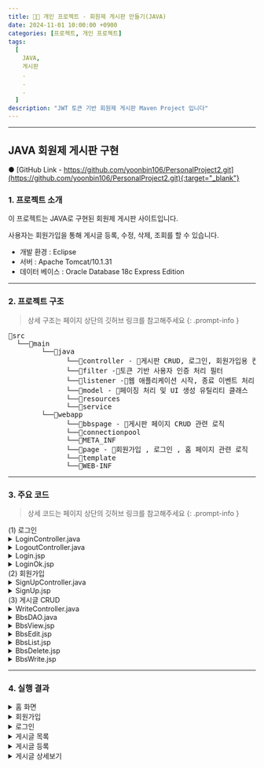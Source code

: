 ```yaml
---
title: 🧑‍💻 개인 프로젝트 - 회원제 게시판 만들기(JAVA)
date: 2024-11-01 10:00:00 +0900
categories: [프로젝트, 개인 프로젝트]
tags:
  [
    JAVA,
    게시판
    .
    .
    .
  ]
description: "JWT 토큰 기반 회원제 게시판 Maven Project 입니다"
---
```


---

## <span class="centered-title">**JAVA 회원제 게시판 구현**</span>

● [GitHub Link - https://github.com/yoonbin106/PersonalProject2.git](https://github.com/yoonbin106/PersonalProject2.git){:target="_blank"}

### <span class="larger-text">1. **프로젝트 소개**</span>

이 프로젝트는 JAVA로 구현된 회원제 게시판 사이트입니다.

사용자는 회원가입을 통해 게시글 등록, 수정, 삭제, 조회를 할 수 있습니다.

- 개발 환경 : Eclipse
- 서버 : Apache Tomcat/10.1.31
- 데이터 베이스 : Oracle Database 18c Express Edition

---

### <span class="larger-text">2. **프로젝트 구조**</span>
> 상세 구조는 페이지 상단의 깃허브 링크를 참고해주세요
{: .prompt-info }

<pre class = "structure">
📁src
&nbsp;&nbsp;└──📁main
    &nbsp;&nbsp;&nbsp;&nbsp;└──📁java
          &nbsp;&nbsp;&nbsp;&nbsp;└──📁controller - 📄게시판 CRUD, 로그인, 회원가입용 컨트롤러
          &nbsp;&nbsp;&nbsp;&nbsp;└──📁filter -📄토큰 기반 사용자 인증 처리 필터
          &nbsp;&nbsp;&nbsp;&nbsp;└──📁listener -📄웹 애플리케이션 시작, 종료 이벤트 처리 리스너
          &nbsp;&nbsp;&nbsp;&nbsp;└──📁model - 📄페이징 처리 및 UI 생성 유틸리티 클래스
          &nbsp;&nbsp;&nbsp;&nbsp;└──📁resources
          &nbsp;&nbsp;&nbsp;&nbsp;└──📁service
    &nbsp;&nbsp;&nbsp;&nbsp;└──📁webapp
          &nbsp;&nbsp;&nbsp;&nbsp;└──📁bbspage - 📄게시판 페이지 CRUD 관련 로직 
          &nbsp;&nbsp;&nbsp;&nbsp;└──📁connectionpool
          &nbsp;&nbsp;&nbsp;&nbsp;└──📁META_INF
          &nbsp;&nbsp;&nbsp;&nbsp;└──📁page - 📄회원가입 , 로그인 , 홈 페이지 관련 로직
          &nbsp;&nbsp;&nbsp;&nbsp;└──📁template 
          &nbsp;&nbsp;&nbsp;&nbsp;└──📁WEB-INF
</pre>

---

### <span class="larger-text">3. **주요 코드**</span>

> 상세 코드는 페이지 상단의 깃허브 링크를 참고해주세요
{: .prompt-info }

<div class="little-one">
<span class="little-title">(1) 로그인</span>
</div>
<details>
<summary class="custom-summary2">LoginController.java</summary>
<div class = "toggle-content">
<pre class = "code-box">
<button class="copy-button">Copy</button>
<code class = "language-java">
  package controller.login;

  import java.io.IOException;

  import jakarta.servlet.ServletException;
  import jakarta.servlet.annotation.WebServlet;
  import jakarta.servlet.http.Cookie;
  import jakarta.servlet.http.HttpServlet;
  import jakarta.servlet.http.HttpServletRequest;
  import jakarta.servlet.http.HttpServletResponse;
  import jakarta.servlet.http.HttpSession;

  import model.user.UserDAO;

  @WebServlet("/LoginController")
  public class LoginController extends HttpServlet {
      private static final long serialVersionUID = 1L;

      protected void doPost(HttpServletRequest request, HttpServletResponse response) throws ServletException, IOException {
          request.setCharacterEncoding("UTF-8");

          String username = request.getParameter("username");
          String password = request.getParameter("password");

          // 간단한 유효성 검사 (비밀번호 확인은 UserDAO에서 처리)
          if (username == null || username.trim().isEmpty() || password == null || password.isEmpty()) {
              handleError(request, response, "아이디와 비밀번호를 모두 입력하세요");
              return;
          }

          UserDAO userDAO = new UserDAO();

          // 아이디와 비밀번호 검증
          if (userDAO.validateUser(username, password)) {
              // 인증 성공 시 토큰 발급
              String token = userDAO.issueToken(username);
              Cookie tokenCookie = new Cookie("token", token);
              tokenCookie.setMaxAge(60 * 60 * 24 * 7); // 쿠키 유효기간 설정 (예: 7일)
              response.addCookie(tokenCookie);

              // HttpSession을 이용하여 username을 세션에 저장
              HttpSession session = request.getSession();
              request.getSession().setAttribute("token", token);
              session.setAttribute("token", token);
              session.setAttribute("username", username);

              // 로그인 성공 후 이동할 페이지로 리다이렉트
              response.sendRedirect(request.getContextPath() + "/page/LoginOk.jsp");
          } else {
              // 인증 실패 시 에러 메시지 출력
              handleError(request, response, "아이디 또는 비밀번호가 잘못되었습니다");
          }
      }

      private void handleError(HttpServletRequest request, HttpServletResponse response, String message) throws ServletException, IOException {
          request.setAttribute("errorMessage", message);
          request.getRequestDispatcher("/page/Login.jsp").forward(request, response);
      }
  }
</code>
</pre>
</div>
</details>
<details>
<summary class="custom-summary2">LogoutController.java</summary>
<div class = "toggle-content">
<pre class = "code-box">
<button class="copy-button">Copy</button>
<code class = "language-java">
  package controller.login;

  import java.io.IOException;

  import jakarta.servlet.ServletException;
  import jakarta.servlet.annotation.WebServlet;
  import jakarta.servlet.http.Cookie;
  import jakarta.servlet.http.HttpServlet;
  import jakarta.servlet.http.HttpServletRequest;
  import jakarta.servlet.http.HttpServletResponse;

  @WebServlet("/LogoutController")
  public class LogoutController extends HttpServlet {
      private static final long serialVersionUID = 1L;

      protected void doPost(HttpServletRequest request, HttpServletResponse response) throws ServletException, IOException {
          // 세션 및 쿠키 초기화
          request.getSession().invalidate(); // 세션 무효화
          
          // 토큰 쿠키 삭제
          Cookie[] cookies = request.getCookies();
          if (cookies != null) {
              for (Cookie cookie : cookies) {
                  if (cookie.getName().equals("token")) {
                      cookie.setMaxAge(0); // 쿠키 유효기간을 0으로 설정하여 삭제
                      response.addCookie(cookie);
                      break;
                  }
              }
          }

          // 로그아웃 후 리다이렉트
          response.sendRedirect(request.getContextPath() + "/page/Login.jsp");
      }

      protected void doGet(HttpServletRequest request, HttpServletResponse response) throws ServletException, IOException {
          doPost(request, response); // GET 요청을 POST로 전환하여 처리
      }
  }
</code>
</pre>
</div>
</details>

<details>
<summary class="custom-summary2">Login.jsp</summary>
<div class = "toggle-content">
<pre class = "code-box">
<button class="copy-button">Copy</button>
<code class = "language-javascript">
  &lt;%@ page language=&quot;java&quot; contentType=&quot;text/html; charset=UTF-8&quot; pageEncoding=&quot;UTF-8&quot; %&gt;
  &lt;%@ taglib prefix=&quot;c&quot; uri=&quot;http://java.sun.com/jsp/jstl/core&quot; %&gt;

  &lt;!DOCTYPE html&gt;
  &lt;html&gt;
  &lt;head&gt;
      &lt;jsp:include page=&quot;/template/Config.jsp&quot; /&gt;
      &lt;title&gt;Login&lt;/title&gt;
      &lt;script&gt;
          document.addEventListener(&#39;DOMContentLoaded&#39;, function() {
              var errorMsg = &#39;&lt;%= request.getAttribute(&quot;errorMsg&quot;) %&gt;&#39;;
              if (errorMsg &amp;&amp; errorMsg !== &#39;null&#39;) {
                  alert(errorMsg);
              }
          });
      &lt;/script&gt;
  &lt;/head&gt;
  &lt;body&gt;
      &lt;div class=&quot;container&quot;&gt;
          &lt;div class=&quot;container-fluid&quot;&gt;
              &lt;jsp:include page=&quot;/template/Header.jsp&quot; /&gt;
              &lt;div class=&quot;p-5 bg-success text-white&quot;&gt;
                  &lt;h1 style=&quot;font-weight: bold;&quot;&gt;로그인&lt;/h1&gt;
              &lt;/div&gt;
              &lt;fieldset class=&quot;border rounded-3 p-3 text-center mt-3 mb-3&quot;&gt;
                  &lt;legend class=&quot;float-none w-auto px-3&quot; style=&quot;font-weight: bold;&quot;&gt;로그인 정보를 입력하세요&lt;/legend&gt;
                  &lt;form class=&quot;needs-validation&quot; action=&quot;${pageContext.request.contextPath}/LoginController&quot; method=&quot;post&quot;&gt;
                      &lt;div class=&quot;row justify-content-center&quot;&gt;
                          &lt;div class=&quot;col-md-8&quot;&gt;
                              &lt;div class=&quot;row mb-3&quot;&gt;
                                  &lt;div class=&quot;col-md-4 mb-2 mt-5 d-flex align-items-center justify-content-md-end&quot;&gt;
                                      &lt;label for=&quot;username&quot; class=&quot;form-label&quot; style=&quot;font-weight: bold;&quot;&gt;아이디&lt;/label&gt;
                                  &lt;/div&gt;
                                  &lt;div class=&quot;col-md-6 mb-3 mt-5&quot;&gt;
                                      &lt;input type=&quot;text&quot; class=&quot;form-control&quot; id=&quot;username&quot; placeholder=&quot;아이디 입력&quot; name=&quot;username&quot; value=&quot;${param.username}&quot;&gt;
                                  &lt;/div&gt;
                              &lt;/div&gt;

                              &lt;div class=&quot;row mb-3&quot;&gt;
                                  &lt;div class=&quot;col-md-4 mb-2 mt-3 d-flex align-items-center justify-content-md-end&quot;&gt;
                                      &lt;label for=&quot;password&quot; class=&quot;form-label&quot; style=&quot;font-weight: bold;&quot;&gt;비밀번호&lt;/label&gt;
                                  &lt;/div&gt;
                                  &lt;div class=&quot;col-md-6 mb-3 mt-3&quot;&gt;
                                      &lt;input type=&quot;password&quot; class=&quot;form-control&quot; id=&quot;password&quot; placeholder=&quot;비밀번호 입력&quot; name=&quot;password&quot;&gt;
                                  &lt;/div&gt;
                              &lt;/div&gt;

                              &lt;div class=&quot;row mb-3&quot;&gt;
                                  &lt;div class=&quot;col-md-12&quot;&gt;
                                      &lt;button type=&quot;submit&quot; class=&quot;btn btn-dark&quot;&gt;로그인&lt;/button&gt;
                                  &lt;/div&gt;
                              &lt;/div&gt;

                              &lt;c:if test=&quot;${not empty errorMessage}&quot;&gt;
                                  &lt;div class=&quot;row mb-3&quot;&gt;
                                      &lt;div class=&quot;col-md-12 d-flex justify-content-center&quot;&gt;
                                          &lt;div class=&quot;alert alert-danger&quot; style=&quot;max-width: 50%; padding: 20px;&quot;&gt;
                                              ${errorMessage}
                                          &lt;/div&gt;
                                      &lt;/div&gt;
                                  &lt;/div&gt;
                              &lt;/c:if&gt;

                          &lt;/div&gt;
                      &lt;/div&gt;
                  &lt;/form&gt;
              &lt;/fieldset&gt;
              &lt;jsp:include page=&quot;/template/Footer.jsp&quot; /&gt;
          &lt;/div&gt;
      &lt;/div&gt;
  &lt;/body&gt;
  &lt;/html&gt;
</code>
</pre>
</div>
</details>

<details>
<summary class="custom-summary2">LoginOk.jsp</summary>
<div class = "toggle-content">
<pre class = "code-box">
<button class="copy-button">Copy</button>
<code class = "language-javascript">
  &lt;%@ page language=&quot;java&quot; contentType=&quot;text/html; charset=UTF-8&quot; pageEncoding=&quot;UTF-8&quot;%&gt;
  &lt;%@ taglib prefix=&quot;c&quot; uri=&quot;http://java.sun.com/jsp/jstl/core&quot; %&gt;
  &lt;!DOCTYPE html&gt;
  &lt;html&gt;
  &lt;head&gt;
      &lt;jsp:include page=&quot;/template/Config.jsp&quot;/&gt;
      &lt;title&gt;LoginOk.jsp&lt;/title&gt;
      &lt;script&gt;
          // 클라이언트 측 JavaScript 코드 작성
          var token = &#39;${sessionScope.token}&#39;;
          localStorage.setItem(&#39;token&#39;, token); // 예: 로컬 스토리지에 토큰 저장
      &lt;/script&gt;
  &lt;/head&gt;
  &lt;body&gt;
      &lt;div class=&quot;container&quot;&gt;
          &lt;div class=&quot;container-fluid&quot;&gt;
              &lt;jsp:include page=&quot;/template/Header.jsp&quot;/&gt;
              
              &lt;!-- 컨텐츠 시작 --&gt;    
              &lt;div class=&quot;p-5 bg-success text-white&quot;&gt;
                  &lt;h1 style=&quot;font-weight:bold;&quot;&gt;로그인 성공&lt;/h1&gt;
              &lt;/div&gt;    
              
              &lt;fieldset class=&quot;border rounded-3 p-3 text-center mt-3 mb-3&quot;&gt;
                  &lt;h3 class=&quot;display-6&quot; style=&quot;font-weight:bold;&quot;&gt;${sessionScope.username}님 환영합니다!&lt;/h3&gt;
                  
                  &lt;div class=&quot;row mt-4&quot;&gt;
                      &lt;div class=&quot;col-md-12&quot;&gt;
                          &lt;h5&gt;상단 메뉴를 통해 이동해주세요&lt;/h5&gt;
                      &lt;/div&gt;
                  &lt;/div&gt;
              &lt;/fieldset&gt;        
              &lt;!-- 컨텐츠 끝 --&gt;
              
              &lt;jsp:include page=&quot;/template/Footer.jsp&quot;/&gt;        
          &lt;/div&gt;&lt;!-- container-fluid --&gt;
      &lt;/div&gt;&lt;!-- container --&gt;
      
      &lt;script&gt;
          document.getElementById(&#39;boardBtn&#39;).addEventListener(&#39;click&#39;, function() {
              window.location.href = &#39;${pageContext.request.contextPath}/BoardController&#39;; // 게시판 페이지 경로로 변경
          });
      &lt;/script&gt;
  &lt;/body&gt;
  &lt;/html&gt;
</code>
</pre>
</div>
</details>
<div class="little">
<span class="little-title">(2) 회원가입</span>
</div>

<details>
<summary class="custom-summary2">SignUpController.java</summary>
<div class = "toggle-content">
<pre class = "code-box">
<button class="copy-button">Copy</button>
<code class = "language-java">
  package controller.signup;

  import java.io.IOException;

  import jakarta.servlet.ServletException;
  import jakarta.servlet.annotation.WebServlet;
  import jakarta.servlet.http.HttpServlet;
  import jakarta.servlet.http.HttpServletRequest;
  import jakarta.servlet.http.HttpServletResponse;
  import model.user.UserDAO;
  import model.user.UserDTO;

  @WebServlet("/SignUpController")
  public class SignUpController extends HttpServlet {
      private static final long serialVersionUID = 1L;

      protected void doPost(HttpServletRequest request, HttpServletResponse response) throws ServletException, IOException {
          request.setCharacterEncoding("UTF-8");

          String username = request.getParameter("username");
          String password = request.getParameter("password");
          String passwordConfirm = request.getParameter("passwordConfirm");
          String gender = request.getParameter("gender");
          String[] interests = request.getParameterValues("interests");
          String grade = request.getParameter("grade");
          String self = request.getParameter("self");
          String token = request.getParameter("token");

          // 유효성 검사
          if (username == null || username.trim().isEmpty()) {
              handleError(request, response, "아이디를 입력하세요");
              return;
          }

          if (password == null || password.isEmpty()) {
              handleError(request, response, "비밀번호를 입력하세요");
              return;
          }

          if (!password.equals(passwordConfirm)) {
              handleError(request, response, "비밀번호를 다시 한번 확인해 주세요");
              return;
          }

          if (gender == null || gender.isEmpty()) {
              handleError(request, response, "성별을 선택하세요");
              return;
          }

          if (interests == null || interests.length < 2) {
              handleError(request, response, "관심사항은 2개 이상 선택하세요");
              return;
          }

          if (grade == null || grade.isEmpty()) {
              handleError(request, response, "학력을 선택하세요");
              return;
          }

          if (self == null || self.trim().isEmpty()) {
              handleError(request, response, "자기소개를 입력하세요");
              return;
          }

          // 중복 체크
          UserDAO userDAO = new UserDAO();
          if (userDAO.checkUsernameExists(username)) {
              handleError(request, response, "중복된 아이디가 있습니다. 다른 아이디를 사용해주세요");
              return;
          }

          // 유효성 검사를 모두 통과하면 UserDTO 객체를 생성하고 저장
          UserDTO user = new UserDTO(username, password, passwordConfirm, gender, interests, grade, self, token);

          if (userDAO.saveUser(user)) {
              // 성공적으로 저장된 경우
            request.setAttribute("username", username);
              request.getRequestDispatcher("/page/SignUpOk.jsp").forward(request, response);
          } else {
              // 저장 실패한 경우
              handleError(request, response, "회원가입에 실패했습니다. 다시 시도해주세요.");
          }
      }

      // 오류 발생 시 처리 메서드
      private void handleError(HttpServletRequest request, HttpServletResponse response, String message) throws ServletException, IOException {
          request.setAttribute("modalMessage", message);
          request.getRequestDispatcher("/page/SignUp.jsp").forward(request, response);
      }
  }
</code>
</pre>
</div>
</details>

<details>
<summary class="custom-summary2">SignUp.jsp</summary>
<div class = "toggle-content">
<pre class = "code-box">
<button class="copy-button">Copy</button>
<code class = "language-javascript">
  &lt;%@page import=&quot;java.util.Arrays&quot;%&gt;
  &lt;%@ page language=&quot;java&quot; contentType=&quot;text/html; charset=UTF-8&quot; pageEncoding=&quot;UTF-8&quot;%&gt;
  &lt;%@ taglib prefix=&quot;c&quot; uri=&quot;http://java.sun.com/jsp/jstl/core&quot;%&gt;
  &lt;!DOCTYPE html&gt;
  &lt;html&gt;
  &lt;head&gt;
  &lt;jsp:include page=&quot;/template/Config.jsp&quot; /&gt;
  &lt;script src=&quot;https://code.jquery.com/jquery-3.6.0.min.js&quot;&gt;&lt;/script&gt;
  &lt;link
      href=&quot;https://cdn.jsdelivr.net/npm/bootstrap@5.3.3/dist/css/bootstrap.min.css&quot;
      rel=&quot;stylesheet&quot;&gt;
  &lt;script
      src=&quot;https://cdn.jsdelivr.net/npm/bootstrap@5.3.3/dist/js/bootstrap.bundle.min.js&quot;&gt;&lt;/script&gt;
  &lt;title&gt;SignUp.jsp&lt;/title&gt;
  &lt;/head&gt;
  &lt;body&gt;

      &lt;div class=&quot;container&quot;&gt;
          &lt;div class=&quot;container-fluid&quot;&gt;
              &lt;jsp:include page=&quot;/template/Header.jsp&quot; /&gt;

              &lt;!-- 회원가입 양식 시작 --&gt;
              &lt;div class=&quot;p-5 bg-success text-white mb-3&quot;&gt;
                  &lt;h1 style=&quot;font-weight: bold;&quot;&gt;회원가입&lt;/h1&gt;
              &lt;/div&gt;
              &lt;form action=&quot;signup.do&quot; method=&quot;post&quot; class=&quot;needs-validation&quot; novalidate&gt;
                  &lt;div class=&quot;form-group&quot;&gt;
                      &lt;label for=&quot;username&quot;&gt;사용자 이름&lt;/label&gt;
                      &lt;input type=&quot;text&quot; class=&quot;form-control&quot; id=&quot;username&quot; name=&quot;username&quot; required&gt;
                      &lt;div class=&quot;invalid-feedback&quot;&gt;사용자 이름을 입력하세요.&lt;/div&gt;
                  &lt;/div&gt;

                  &lt;div class=&quot;form-group&quot;&gt;
                      &lt;label for=&quot;email&quot;&gt;이메일&lt;/label&gt;
                      &lt;input type=&quot;email&quot; class=&quot;form-control&quot; id=&quot;email&quot; name=&quot;email&quot; required&gt;
                      &lt;div class=&quot;invalid-feedback&quot;&gt;유효한 이메일을 입력하세요.&lt;/div&gt;
                  &lt;/div&gt;

                  &lt;div class=&quot;form-group&quot;&gt;
                      &lt;label for=&quot;password&quot;&gt;비밀번호&lt;/label&gt;
                      &lt;input type=&quot;password&quot; class=&quot;form-control&quot; id=&quot;password&quot; name=&quot;password&quot; required&gt;
                      &lt;div class=&quot;invalid-feedback&quot;&gt;비밀번호를 입력하세요.&lt;/div&gt;
                  &lt;/div&gt;

                  &lt;button type=&quot;submit&quot; class=&quot;btn btn-primary mt-3&quot;&gt;회원가입&lt;/button&gt;
              &lt;/form&gt;
              &lt;!-- 회원가입 양식 끝 --&gt;

          &lt;/div&gt;
      &lt;/div&gt;

  &lt;/body&gt;
  &lt;/html&gt;
</code>
</pre>
</div>
</details>

<div class="little">
<span class="little-title">(3) 게시글 CRUD</span>
</div>

<details>
<summary class="custom-summary2">WriteController.java</summary>
<div class = "toggle-content">
<pre class = "code-box">
<button class="copy-button">Copy</button>
<code class = "language-java">
  package controller.bbs;

  import java.io.IOException;
  import java.io.PrintWriter;

  import jakarta.servlet.ServletContext;
  import jakarta.servlet.ServletException;
  import jakarta.servlet.annotation.WebServlet;
  import jakarta.servlet.http.HttpServlet;
  import jakarta.servlet.http.HttpServletRequest;
  import jakarta.servlet.http.HttpServletResponse;
  import jakarta.servlet.http.HttpSession;
  import model.bbs.BbsDAO;
  import model.bbs.BbsDTO;

  @WebServlet("/WriteController")
  public class WriteController extends HttpServlet {
      private static final long serialVersionUID = 1L;

      protected void doPost(HttpServletRequest request, HttpServletResponse response) throws ServletException, IOException {
          HttpSession session = request.getSession();
          String username = (String) session.getAttribute("username");
          String token = (String) session.getAttribute("token");

          response.setContentType("text/html; charset=UTF-8");
          PrintWriter out = response.getWriter();

          // 사용자 아이디가 없으면 로그인 페이지로 이동
          if (username == null || username.isEmpty() || token == null || token.isEmpty()) {
              response.sendRedirect("/YoonSeongBinProj2/page/Login.jsp");
          } else {
              // 제목과 내용을 파라미터에서 가져오기
              String title = request.getParameter("title");
              String content = request.getParameter("content");

              // 제목이나 내용이 비어있는 경우
              if (title == null || title.trim().isEmpty() || content == null || content.trim().isEmpty()) {
                  out.println("<script>");
                  out.println("alert('제목과 내용을 입력해주세요.');");
                  out.println("history.back();"); // 이전 페이지로 돌아가기
                  out.println("</script>");
              } else {
                  // 게시글 등록 로직
                  ServletContext application = getServletContext();
                  BbsDTO item = new BbsDTO();
                  item.setContent(content);
                  item.setTitle(title);
                  item.setUsername(username);
                  
                
                  
                  BbsDAO dao = new BbsDAO(application);
                  int affected = dao.insert(item);
                  dao.close();

                  if (affected > 0) {
                      out.println("<script>");
                      out.println("alert('게시글 등록이 완료되었습니다');");
                      out.println("location.href='/YoonSeongBinProj2/bbspage/BbsList.jsp';"); // 게시글 목록 페이지로 이동
                      out.println("</script>");
                  } else {
                      out.println("<script>");
                      out.println("alert('게시글 등록에 실패하였습니다. 다시 시도해주세요');");
                      out.println("history.back();"); // 이전 페이지로 돌아가기
                      out.println("</script>");
                  }
              }
          }
      }

      protected void doGet(HttpServletRequest request, HttpServletResponse response) throws ServletException, IOException {
          doPost(request, response);
      }
  }
</code>
</pre>
</div>
</details>

<details>
<summary class="custom-summary2">BbsDAO.java</summary>
<div class = "toggle-content">
<pre class = "code-box">
<button class="copy-button">Copy</button>
<code class = "language-java">
  package model.bbs;

  import java.sql.Connection;

  import java.sql.PreparedStatement;
  import java.sql.ResultSet;
  import java.sql.SQLException;
  import java.util.ArrayList;
  import java.util.HashMap;
  import java.util.List;
  import java.util.Map;


  import javax.naming.Context;
  import javax.naming.InitialContext;
  import javax.naming.NamingException;
  import javax.sql.DataSource;

  import jakarta.servlet.ServletContext;

  import service.DAOService;

  //DAO(Data Access Object):데이타에 접근해서 CRUD작업을 수행하는 업무처리 로직을 갖고 있는 객체
  public class BbsDAO2 implements DAOService&lt;BbsDTO&gt; {

    //필드]
    private Connection conn;
    private ResultSet rs;
    private PreparedStatement psmt;
    
    //생성자]
    public BbsDAO2(ServletContext context) {
        try {
            Context initContext = new InitialContext();
            Context envContext = (Context) initContext.lookup("java:comp/env");
            DataSource dataSource = (DataSource) envContext.lookup("jdbc/ICTUSER");
            conn = dataSource.getConnection();
        } catch (NamingException | SQLException e) {
            e.printStackTrace();
        }
    }
    
    //자원반납용
    @Override
    public void close() {
      try {
        if(rs !=null) rs.close();
        if(psmt !=null) psmt.close();
        if(conn !=null) conn.close();
      }
      catch(SQLException e) {}
    }/////
    //전체 목록 가져오기
    /*
    * 페이징 로직 추가하기
    * DAO에서 할일
    * 1. 전체 목록 쿼리를 구간 쿼리 혹은 RANK()함수로 변경
    * 2. 총 레코드수 구하는 메소드 추가	
    * JSP에서는 
    * List.jsp에 페이징 관련 코드 추가
    */
    public List&lt;BbsDTO&gt; findAll(Map&lt;String, String&gt; map) {
        List&lt;BbsDTO&gt; items = new ArrayList&lt;&gt;();

        String sql = "SELECT b.id, b.title, b.content, b.hitcount, b.postdate, b.username "
                  + "FROM bbs b ";

        // 검색 조건 추가
        if (map.get("searchColumn") != null) {
            if ("username".equals(map.get("searchColumn"))) {
                sql += "WHERE b.username LIKE '%" + map.get("searchWord") + "%' ";
            } else {
                sql += "WHERE " + map.get("searchColumn") + " LIKE '%" + map.get("searchWord") + "%' ";
            }
        }

        sql += "ORDER BY b.id DESC";

        try {
            psmt = conn.prepareStatement(sql);
            rs = psmt.executeQuery();

            while (rs.next()) {
                BbsDTO item = new BbsDTO();
                item.setId(rs.getInt("id"));
                item.setTitle(rs.getString("title"));
                item.setContent(rs.getString("content"));
                item.setHitCount(rs.getInt("hitcount"));
                item.setPostDate(rs.getDate("postdate"));
                item.setUsername(rs.getString("username"));

                items.add(item);
            }
        } catch (SQLException e) {
            e.printStackTrace();
        } finally {
            // 자원 해제
            close();
        }

        return items;
    }

    //총 레코드 수 얻기용
    @Override
    public int getTotalRecordCount(Map&lt;String,String&gt; map) {
      int totalRecordCount=0;
      String sql="SELECT COUNT(*) FROM bbs b JOIN users u ON b.username=u.username ";
      //검색시 아래 쿼리 추가
      if(map !=null && map.get("searchColumn") !=null) {
        sql+=" WHERE "+map.get("searchColumn") + " LIKE '%"+map.get("searchWord")+"%' ";
      }
      try {
        psmt = conn.prepareStatement(sql);
        rs = psmt.executeQuery();
        rs.next();
        totalRecordCount= rs.getInt(1);
      }
      catch(SQLException e) {e.printStackTrace();}
      return totalRecordCount;
    }//////////////////
    //상세보기용-레코드 하나 조회
    @Override
    public BbsDTO findById(String ... params) {
      BbsDTO item=null;
      
      try {
        
        //목록에서 넘어온 경우에만
        if(params.length &gt;=2 && params[1].toUpperCase().startsWith("BBSLIST")) {
          //조회수 증가
          psmt = conn.prepareStatement("UPDATE bbs SET hitcount= hitcount+1 WHERE id=?");
          psmt.setString(1, params[0]);
          psmt.executeUpdate();
        }
          
        //레코드 하나 조회
        psmt = conn.prepareStatement("SELECT b.*,name FROM bbs b JOIN users u ON b.username=u.username WHERE id=?");
        psmt.setString(1, params[0]);
        rs = psmt.executeQuery();
        if(rs.next()) {
          item = new BbsDTO();
          item.setContent(rs.getString(4));
          item.setHitCount(rs.getInt(5));
          item.setId(rs.getInt(1));
          item.setPostDate(rs.getDate(6));
          item.setTitle(rs.getString(3));
          item.setUsername(rs.getString(2));
        }
      }
      catch(SQLException e) {e.printStackTrace();}
      return item;
    }
    //이전글/다음글 조회
    public Map&lt;String, BbsDTO&gt; prevNext(String curentId){
      Map&lt;String, BbsDTO&gt; map = new HashMap&lt;&gt;();
      try {
        //이전글 얻기
        psmt = conn.prepareStatement("SELECT id,title FROM bbs WHERE id=(SELECT MAX(id) FROM bbs WHERE id &lt; ?)");
        psmt.setString(1,curentId);
        rs = psmt.executeQuery();
        if(rs.next()) {
          map.put("PREV", new BbsDTO(rs.getLong(1), null, rs.getString(2), null, 0, null));
        }
        
        //다음글 얻기
        psmt = conn.prepareStatement("SELECT id,title FROM bbs WHERE id=(SELECT MIN(id) FROM bbs WHERE id &gt; ?)");
        psmt.setString(1,curentId);
        rs = psmt.executeQuery();
        if(rs.next()) {
          map.put("NEXT", new BbsDTO(rs.getLong(1), null, rs.getString(2), null, 0, null));
        }
        
      }
      catch(SQLException e) {e.printStackTrace();}
      
      return map;
    }	
    
    //입력용
    @Override
    public int insert(BbsDTO dto) {
      int affected=0;
      try {
        psmt = conn.prepareStatement("INSERT INTO BBS VALUES(SEQ_BBS.NEXTVAL,?,?,?,DEFAULT,DEFAULT)");
        psmt.setString(1, dto.getUsername());
        psmt.setString(2, dto.getTitle());
        psmt.setString(3, dto.getContent());
        affected=psmt.executeUpdate();
        
        rs = psmt.getGeneratedKeys();
        if (rs.next()) {
            dto.setId(rs.getLong(1)); // 삽입된 ID를 DTO에 설정
        }
        
      }
      catch(SQLException e) {e.printStackTrace();}
      return affected;
    }////////////

    @Override
    public int update(BbsDTO dto) {
      int affected=0;
      try {
        psmt = conn.prepareStatement("UPDATE bbs SET title=?,content=? WHERE id=?");
        psmt.setLong(3, dto.getId());
        psmt.setString(1, dto.getTitle());
        psmt.setString(2, dto.getContent());
        affected=psmt.executeUpdate();
        
      }
      catch(SQLException e) {e.printStackTrace();}
      return affected;
    }
    //삭제용
    @Override
    public int delete(BbsDTO dto) {
      int affected=0;
      try {
        psmt = conn.prepareStatement("DELETE FROM bbs WHERE id=?");
        psmt.setLong(1, dto.getId());
        affected = psmt.executeUpdate();
      }
      catch(SQLException e) {e.printStackTrace();}
      return affected;
    }
    
    //회원여부 판단용
    public boolean isUser(String username,String password) {
      try {
        psmt = conn.prepareStatement("SELECT COUNT(*) FROM users WHERE username=? AND password=?");
        psmt.setString(1, username);
        psmt.setString(2, password);
        rs = psmt.executeQuery();
        rs.next();
        if(rs.getInt(1)==0) return false;
      
      }
      catch(SQLException e) {
        e.printStackTrace();
        return false;
      }
      return true;
    }

  }////
</code>
</pre>
</div>
</details>

<details>
<summary class="custom-summary2">BbsView.jsp</summary>
<div class = "toggle-content">
<pre class = "code-box">
<button class="copy-button">Copy</button>
<code class = "language-javascript">
  &lt;%@page import="model.PagingUtil"%&gt;
  &lt;%@page import="java.util.Map"%&gt;
  &lt;%@page import="model.bbs.BbsDTO"%&gt;
  &lt;%@page import="java.util.List"%&gt;
  &lt;%@page import="model.bbs.BbsDAO"%&gt;
  &lt;%@ page language="java" contentType="text/html; charset=UTF-8"
    pageEncoding="UTF-8"%&gt;
  &lt;!--  로그인 여부 판단:필터 사용시 아래 주석처리 --&gt;
  &lt;%-- &lt;jsp:include page="/common/IsUser.jsp" /&gt;--%&gt;

  &lt;%
    //1 파라미터(키값) 받기
    long id = Long.parseLong(request.getParameter("id"));
    //현재 페이지번호 받기
    String nowPageParam = request.getParameter(PagingUtil.NOWPAGE);
      int nowPage = (nowPageParam != null && !nowPageParam.isEmpty()) ? Integer.parseInt(nowPageParam) : 1;
    //페이지 사이즈 -삭제용
    String pageSizeParam = request.getParameter(PagingUtil.PAGE_SIZE);
      int pageSize = (pageSizeParam != null && !pageSizeParam.isEmpty()) ? Integer.parseInt(pageSizeParam) : 10;
    //검색시
    String searchColumn = request.getParameter("searchColumn");
    String searchWord = request.getParameter("searchWord");
    String searchQuery="";
    if( searchColumn !=null && searchWord.length() !=0){		
      searchQuery=String.format("searchColumn=%s&searchWord=%s&", searchColumn,searchWord);
      
    }
    
    //2 CRUD작업용 BBSDao생성
    BbsDAO dao = new BbsDAO(application);
    //이전 페이지명 얻기:List.jsp에서 뷰로 올때만 조회수 증가 하기 위함
    //물론 파라미터 전달로 판단해도 됨.
    
    String referer=request.getHeader("referer");
    //System.out.println("이전 페이지:"+referer);//http://localhost:8080/JspNServletProj/bbs08/List.jsp
    String prevPage = referer.substring(referer.lastIndexOf("/")+1);
    //레코드 하나 가져오기
    BbsDTO item= dao.findById(String.valueOf(id),prevPage);	
    if(item==null){
      out.println("&lt;script&gt;");
      out.println("alert('유효하지 않는 글 번호입니다');");
      out.println("history.back();");
      out.println("&lt;/script&gt;");
      dao.close();
      return;
      
    }
    //내용 줄바꿈 처리
    item.setContent(item.getContent().replace("\r\n", "&lt;br/&gt;"));
    //이전글/다음글 조회
    Map&lt;String,BbsDTO&gt; map= dao.prevNext(String.valueOf(id));	
    dao.close();
  %&gt;

  &lt;%
      // 쿠키에서 토큰 가져오기
      Cookie[] cookies = request.getCookies();
      String token = null;
      if (cookies != null) {
          for (Cookie cookie : cookies) {
              if ("token".equals(cookie.getName())) {
                  token = cookie.getValue();
                  break;
              }
          }
      }

      // 세션에서 사용자 이름 가져오기
      String username = (String) session.getAttribute("username");

      // 토큰 유효성 검사
      boolean isValidToken = false;
      if (username != null && token != null) {
          model.user.UserDAO userDAO = new model.user.UserDAO();
          isValidToken = userDAO.validateToken(username, token);
          
          if (!isValidToken) {
              // 토큰이 유효하지 않다면 세션 무효화 및 쿠키 삭제
              session.invalidate();
              Cookie tokenCookie = new Cookie("token", null);
              tokenCookie.setMaxAge(0);
              response.addCookie(tokenCookie);
              username = null; // 비로그인 상태로 설정
          }
      } else {
          // 사용자 이름이나 토큰이 없으면 비로그인 상태로 처리
          username = null;
      }
  %&gt;

  &lt;!DOCTYPE html&gt;
  &lt;html&gt;
  &lt;head&gt;
  &lt;%--@ include file="/template/Config.jsp" --%&gt;
  &lt;jsp:include page="/template/Config.jsp" /&gt;
  &lt;title&gt;BbsView.jsp&lt;/title&gt;
  &lt;style&gt;
  th.bg-dark.text-white {
    text-align: center;
  }
  &lt;/style&gt;
  &lt;script&gt;
      function isDelete(){
          var pageSize = "&lt;%=pageSize %&gt;";
          if(pageSize === null || pageSize === "") {
              pageSize = "10"; // 기본값 설정
          }
          if(confirm("정말로 삭제하시겠습니까?")){
              location.replace("/YoonSeongBinProj2/bbspage/BbsDelete.jsp?id=&lt;%=item.getId()%&gt;&&lt;%=PagingUtil.NOWPAGE %&gt;=&lt;%=nowPage%&gt;&&lt;%=PagingUtil.PAGE_SIZE %&gt;=" + pageSize);
          }
      }
  &lt;/script&gt;
  &lt;/head&gt;
  &lt;body&gt;
    &lt;div class="container"&gt;
      &lt;div class="container-fluid"&gt;
        &lt;%--@ include file="/template/Header.jsp" --%&gt;
        &lt;jsp:include page="/template/Header.jsp" /&gt;

        &lt;!-- 컨텐츠 시작 --&gt;
        &lt;div class="p-5 bg-success text-white"&gt;
          &lt;h1 style="font-weight:bold"&gt;작성글 상세 보기&lt;/h1&gt;
        &lt;/div&gt;
        &lt;fieldset class="border rounded-3 p-3 text-center mt-2"&gt;
        &lt;table class="table table-hover"&gt;
          &lt;tbody&gt;
            &lt;tr &gt;
              &lt;th class="bg-dark w-25 text-white" &gt;번호&lt;/th&gt;
              &lt;td&gt;&lt;%=item.getId() %&gt;&lt;/td&gt;
            &lt;/tr&gt;
            &lt;tr&gt;
              &lt;th class="bg-dark w-25 text-white"&gt;작성자&lt;/th&gt;
              &lt;td&gt;&lt;%=item.getUsername() %&gt;&lt;/td&gt;
            &lt;/tr&gt;
            &lt;tr&gt;
              &lt;th class="bg-dark w-25 text-white"&gt;작성일&lt;/th&gt;
              &lt;td&gt;&lt;%=item.getPostDate() %&gt;&lt;/td&gt;
            &lt;/tr&gt;
            &lt;tr&gt;
              &lt;th class="bg-dark w-25 text-white"&gt;조회수&lt;/th&gt;
              &lt;td&gt;&lt;%=item.getHitCount() %&gt;&lt;/td&gt;
            &lt;/tr&gt;
            &lt;tr&gt;
              &lt;th class="bg-dark w-25 text-white"&gt;제목&lt;/th&gt;
              &lt;td&gt;&lt;%=item.getTitle() %&gt;&lt;/td&gt;
            &lt;/tr&gt;
            &lt;tr&gt;
              &lt;th class="bg-dark text-white" colspan="2"&gt;내용&lt;/th&gt;
            &lt;/tr&gt;
            &lt;tr&gt;
              &lt;td colspan="2"&gt;&lt;%=item.getContent()%&gt;&lt;/td&gt;
            &lt;/tr&gt;

          &lt;/tbody&gt;
        &lt;/table&gt;
        &lt;!-- 이전글/다음글 --&gt;
        &lt;div&gt;
          &lt;table class="table" &gt;
            &lt;tbody&gt;
              
              &lt;tr&gt;
                &lt;td class="text-white bg-dark w-25 text-center" style="font-weight:bold"&gt;다음글&lt;/td&gt;
                &lt;td&gt;
                &lt;%=map.get("NEXT") == null ? "다음글이 없습니다" : String.format("&lt;a href='/YoonSeongBinProj2/bbspage/BbsView.jsp?id=%s&%s=%s&%s=%s'&gt;%s&lt;/a&gt;",
                          map.get("NEXT").getId(), PagingUtil.NOWPAGE, nowPage, PagingUtil.PAGE_SIZE, pageSize, map.get("NEXT").getTitle()) %&gt;
                &lt;/td&gt;
              &lt;/tr&gt;
              &lt;tr&gt;
                &lt;td class="text-white bg-dark w-25 text-center" style="font-weight:bold"&gt;이전글&lt;/td&gt;
                &lt;td&gt;
                &lt;%=map.get("PREV") == null ? "이전글이 없습니다" : String.format("&lt;a href='/YoonSeongBinProj2/bbspage/BbsView.jsp?id=%s&%s=%s&%s=%s'&gt;%s&lt;/a&gt;",
                          map.get("PREV").getId(), PagingUtil.NOWPAGE, nowPage, PagingUtil.PAGE_SIZE, pageSize, map.get("PREV").getTitle()) %&gt;
                &lt;/td&gt;
              &lt;/tr&gt;
            &lt;/tbody&gt;
          &lt;/table&gt;
        &lt;/div&gt;
        &lt;!-- 수정/삭제/목록 컨트롤 버튼 --&gt;
        &lt;div class="text-center"&gt;
          
          &lt;% if (isValidToken && username != null && username.equals(item.getUsername())) { %&gt;
          &lt;a href="/YoonSeongBinProj2/bbspage/BbsEdit.jsp?id=&lt;%=item.getId() %&gt;&&lt;%=PagingUtil.NOWPAGE+"="+nowPage %&gt;" class="btn btn-success"&gt;수정&lt;/a&gt; 
          &lt;a href="javascript:isDelete()"	class="btn btn-success" &gt;삭제&lt;/a&gt;				
          &lt;a href="/YoonSeongBinProj2/bbspage/BbsList.jsp?&lt;%=PagingUtil.NOWPAGE+"="+nowPage+"&"+searchQuery %&gt;" class="btn btn-success"&gt;목록&lt;/a&gt;
          &lt;% } else { %&gt;
          &lt;a href="/YoonSeongBinProj2/bbspage/BbsList.jsp?&lt;%=PagingUtil.NOWPAGE+"="+nowPage+"&"+searchQuery %&gt;" class="btn btn-success"&gt;목록&lt;/a&gt;
          &lt;%}%&gt;
        &lt;/div&gt;
        &lt;/fieldset&gt;
        &lt;!-- 컨텐츠 끝 --&gt;
        &lt;%--@ include file="/template/Footer.jsp" --%&gt;
        &lt;jsp:include page="/template/Footer.jsp" /&gt;
      &lt;/div&gt;
      &lt;!-- container-fluid --&gt;
    &lt;/div&gt;
    &lt;!--container  --&gt;
  &lt;/body&gt;
  &lt;/html&gt;
</code>
</pre>
</div>
</details>

<details>
<summary class="custom-summary2">BbsEdit.jsp</summary>
<div class = "toggle-content">
<pre class = "code-box">
<button class="copy-button">Copy</button>
<code class = "language-javascript">
  &lt;%@page import="model.PagingUtil"%&gt;
  &lt;%@page import="model.bbs.BbsDTO"%&gt;
  &lt;%@page import="java.util.List"%&gt;
  &lt;%@page import="model.bbs.BbsDAO"%&gt;
  &lt;%@ page language="java" contentType="text/html; charset=UTF-8"
    pageEncoding="UTF-8"%&gt;
  &lt;!--  로그인 여부 판단:필터 사용시 아래 주석처리 --&gt;
  &lt;%-- &lt;jsp:include page="/common/IsUser.jsp" /&gt;--%&gt;
  &lt;%
      // 파라미터(id) 값이 존재하고 비어있지 않으면 long 형으로 변환, 아니면 기본값 0L 사용
      String idParam = request.getParameter("id");
      long id = (idParam != null && !idParam.isEmpty()) ? Long.parseLong(idParam) : 0L;

      // 현재 페이지번호 받기
      String nowPage = request.getParameter(PagingUtil.NOWPAGE);
      
      // CRUD 작업용 BbsDao 생성
      BbsDAO dao = new BbsDAO(application);
      
      // 레코드 하나 가져오기
      BbsDTO item = dao.findById(String.valueOf(id));

      // DAO 사용 후 리소스 정리
      dao.close();
  %&gt;

  &lt;!DOCTYPE html&gt;
  &lt;html&gt;
  &lt;head&gt;
  &lt;%--@ include file="/template/Config.jsp" --%&gt;
  &lt;jsp:include page="/template/Config.jsp" /&gt;
  &lt;title&gt;BbsEdit.jsp&lt;/title&gt;

  &lt;/head&gt;
  &lt;body&gt;
    &lt;div class="container"&gt;
      &lt;div class="container-fluid"&gt;
        &lt;%--@ include file="/template/Header.jsp" --%&gt;
        &lt;jsp:include page="/template/Header.jsp" /&gt;

        &lt;!-- 컨텐츠 시작 --&gt;
        &lt;div class="p-5 bg-success text-white mb-3"&gt;
          &lt;h1 style="font-weight: bold;"&gt;회원제 게시판 수정&lt;/h1&gt;
        &lt;/div&gt;
        &lt;fieldset class="border rounded-3 p-3 text-center"&gt;
          &lt;legend class="float-none w-auto px-3" style="font-weight: bold;"&gt;수정할
            제목과 내용을 입력하세요&lt;/legend&gt;
          &lt;form action="/YoonSeongBinProj2/bbspage/BbsEditOk.jsp" method="post"&gt;

            &lt;input type="hidden" name="id" value="&lt;%=id%&gt;" /&gt; &lt;input
              type="hidden" name="&lt;%=PagingUtil.NOWPAGE%&gt;" value="&lt;%=nowPage%&gt;" /&gt;

            &lt;div class="row justify-content-center"&gt;
              &lt;div class="col-md-8"&gt;
                &lt;div class="row mb-3"&gt;

                  &lt;div class="col-md-4 mb-2 mt-5 d-flex align-items-center justify-content-md-end"&gt;
                    &lt;label for="title" class="form-label" style="font-weight: bold;"&gt;제목&lt;/label&gt;
                  &lt;/div&gt;

                  &lt;div class="col-md-6 mb-3 mt-5"&gt;
                    &lt;input type="text" class="form-control" id="title" placeholder="Enter title" name="title" value="&lt;%=item.getTitle()%&gt;"&gt;
                  &lt;/div&gt;
              &lt;/div&gt;
                  &lt;div class="row mb-3"&gt;
                    &lt;div class="col-md-4 mb-2 mt-4 d-flex justify-content-md-end"&gt;
                      &lt;label for="content" class="form-label" style="font-weight: bold;"&gt;내용&lt;/label&gt;
                    &lt;/div&gt;

                    &lt;div class="col-md-6 mb-3 mt-3"&gt;
                      &lt;textarea placeholder="Enter content" class="form-control"
                        rows="18" id="content" name="content"&gt;&lt;%=item.getContent()%&gt;&lt;/textarea&gt;
                    &lt;/div&gt;
                  &lt;/div&gt;

                  &lt;div class="row mb-3"&gt;
                    &lt;div class="col-md-12"&gt;
                      &lt;button type="submit" class="btn btn-dark ml-auto" style="padding: 10px 30px;"&gt;수정&lt;/button&gt;
                    &lt;/div&gt;
                  &lt;/div&gt;
                &lt;/div&gt;
              
            &lt;/div&gt;
          &lt;/form&gt;
        &lt;/fieldset&gt;

        &lt;!-- 컨텐츠 끝 --&gt;
        &lt;%--@ include file="/template/Footer.jsp" --%&gt;
        &lt;jsp:include page="/template/Footer.jsp" /&gt;
      &lt;/div&gt;
      &lt;!-- container-fluid --&gt;
    &lt;/div&gt;
    &lt;!--container  --&gt;
  &lt;/body&gt;
  &lt;/html&gt;
</code>
</pre>
</div>
</details>

<details>
<summary class="custom-summary2">BbsList.jsp</summary>
<div class = "toggle-content">
<pre class = "code-box">
<button class="copy-button">Copy</button>
<code class = "language-javascript">
  &lt;%@page import="model.PagingUtil"%&gt;
  &lt;%@page import="java.util.HashMap"%&gt;
  &lt;%@page import="java.util.Map"%&gt;
  &lt;%@page import="model.bbs.BbsDTO"%&gt;
  &lt;%@page import="java.util.List"%&gt;
  &lt;%@page import="model.bbs.BbsDAO"%&gt;
  &lt;%@ page language="java" contentType="text/html; charset=UTF-8"
    pageEncoding="UTF-8"%&gt;
  &lt;!--  로그인 여부 판단:필터 사용시 아래 주석처리 --&gt;
  &lt;%-- &lt;jsp:include page="/common/IsUser.jsp" /&gt;--%&gt;
  &lt;%
  //검색과 관련된 파라미터 받기
  String searchColumn = request.getParameter("searchColumn");
  String searchWord = request.getParameter("searchWord");
  Map&lt;String, String&gt; map = new HashMap&lt;&gt;();
  String linkUrl = request.getContextPath() + "/YoonSeongBinProj2/bbspage/BbsList.jsp?";
  String searchQuery = "";
  if (searchColumn != null && searchWord != null && !searchWord.isEmpty()) {
    map.put("searchColumn", searchColumn);
    map.put("searchWord", searchWord);
    searchQuery = String.format("searchColumn=%s&searchWord=%s&", searchColumn, searchWord);
    linkUrl += searchQuery;
  }
  //전체 글 목록 가져오기	
  BbsDAO dao = new BbsDAO(application);


  map.put(PagingUtil.PAGE_SIZE, this.getInitParameter("PAGE-SIZE"));
  map.put(PagingUtil.BLOCK_PAGE, this.getInitParameter("BLOCK-PAGE"));
  PagingUtil.setMapForPaging(map, dao, request);
  int totalRecordCount = Integer.parseInt(map.get(PagingUtil.TOTAL_RECORD_COUNT));
  int pageSize = Integer.parseInt(map.get(PagingUtil.PAGE_SIZE));
  int blockPage = Integer.parseInt(map.get(PagingUtil.BLOCK_PAGE));
  int nowPage = Integer.parseInt(map.get(PagingUtil.NOWPAGE));
  //페이징을 위한 로직 끝
  List&lt;BbsDTO&gt; items = dao.findAll(map);

  dao.close();
  %&gt;


  &lt;!DOCTYPE html&gt;
  &lt;html&gt;
  &lt;head&gt;
  &lt;%--@ include file="/template/Config.jsp" --%&gt;
  &lt;jsp:include page="/template/Config.jsp" /&gt;
  &lt;title&gt;BbsList.jsp&lt;/title&gt;

  &lt;/head&gt;
  &lt;body&gt;
    &lt;div class="container"&gt;
      &lt;div class="container-fluid"&gt;
        &lt;%--@ include file="/template/Header.jsp" --%&gt;
        &lt;jsp:include page="/template/Header.jsp" /&gt;

        &lt;!-- 컨텐츠 시작 --&gt;
        &lt;div class="p-5 bg-success text-white mb-3"&gt;
          &lt;h1 style="font-weight: bold;"&gt;게시판 목록&lt;/h1&gt;
        &lt;/div&gt;
        &lt;div class="my-2 text-end"&gt;
        &lt;% String username = (String) session.getAttribute("username");
                    String token = (String) session.getAttribute("token");
                    if (username != null && token != null) { %&gt;
          &lt;a href="BbsWrite.jsp" class="btn btn-danger"&gt;게시글 등록&lt;/a&gt;
          &lt;% } else {} %&gt;
            
        &lt;/div&gt;
        &lt;table class="table table-hover text-center"&gt;
          &lt;thead class="table-dark"&gt;
            &lt;tr&gt;
              &lt;th class="col-1"&gt;번호&lt;/th&gt;
              &lt;th class="col-auto"&gt;제목&lt;/th&gt;
              &lt;th class="col-2"&gt;작성자&lt;/th&gt;
              &lt;th class="col-1"&gt;조회수&lt;/th&gt;
              &lt;th class="col-2"&gt;작성일&lt;/th&gt;
            &lt;/tr&gt;
          &lt;/thead&gt;
          &lt;tbody&gt;
            &lt;%
            if (items.isEmpty()) {
            %&gt;
            &lt;tr&gt;
              &lt;td colspan="5"&gt;등록된 글이 없습니다.&lt;/td&gt;
            &lt;/tr&gt;
            &lt;%
            } else {
            int loop = 0;
            for (BbsDTO item : items) {
            %&gt;
            &lt;tr&gt;
              &lt;td&gt;&lt;%=totalRecordCount - (((nowPage - 1) * pageSize) + loop)%&gt;&lt;/td&gt;
              &lt;td class="text-start"&gt;&lt;a
                href="BbsView.jsp?id=&lt;%=item.getId() + "&" + PagingUtil.NOWPAGE + "=" + nowPage + "&" + searchQuery + PagingUtil.PAGE_SIZE + "="
      + pageSize%&gt;"&gt;&lt;%=item.getTitle()%&gt;&lt;/a&gt;&lt;/td&gt;
              &lt;td&gt;&lt;%=item.getUsername()%&gt;&lt;/td&gt;
              &lt;td&gt;&lt;%=item.getHitCount()%&gt;&lt;/td&gt;
              &lt;td&gt;&lt;%=item.getPostDate()%&gt;&lt;/td&gt;
            &lt;/tr&gt;
            &lt;%
            loop++;
            }
            }
            %&gt;
          &lt;/tbody&gt;
        &lt;/table&gt;
        &lt;!-- 페이징 출력 --&gt;
        &lt;%=PagingUtil.pagingBootStrapStyle(totalRecordCount, pageSize, blockPage, nowPage, linkUrl)%&gt;
        &lt;!-- 검색 UI --&gt;

        &lt;form method="post" class="row justify-content-center"&gt;

          &lt;div class="col-2"&gt;
            &lt;select class="form-control" name="searchColumn"&gt;
              &lt;option value="title"&gt;제목&lt;/option&gt;
              &lt;option value="content"&gt;내용&lt;/option&gt;
              &lt;option value="username"&gt; 작성자&lt;/option&gt;
            &lt;/select&gt;
          &lt;/div&gt;
          &lt;div class="col-5"&gt;
            &lt;input type="text" class="form-control mx-2"
              placeholder="검색어를 입력하세요" name="searchWord" /&gt;
          &lt;/div&gt;
          &lt;div class="col-auto"&gt;
            &lt;button type="submit" class="btn btn-primary"&gt;검색&lt;/button&gt;
          &lt;/div&gt;

        &lt;/form&gt;
        &lt;!-- 컨텐츠 끝 --&gt;
        &lt;jsp:include page="/template/Footer.jsp" /&gt;
      &lt;/div&gt;
      &lt;!-- container-fluid --&gt;
    &lt;/div&gt;
    &lt;!--container  --&gt;
  &lt;/body&gt;
  &lt;/html&gt;
</code>
</pre>
</div>
</details>

<details>
<summary class="custom-summary2">BbsDelete.jsp</summary>
<div class = "toggle-content">
<pre class = "code-box">
<button class="copy-button">Copy</button>
<code class = "language-javascript">
  &lt;%@page import="java.util.HashMap"%&gt;
  &lt;%@page import="java.util.Map"%&gt;
  &lt;%@page import="model.PagingUtil"%&gt;
  &lt;%@page import="model.bbs.BbsDTO"%&gt;
  &lt;%@page import="model.bbs.BbsDAO"%&gt;
  &lt;%@ page language="java" contentType="text/html; charset=UTF-8"
      pageEncoding="UTF-8"%&gt;
  &lt;!-- Delete.jsp --&gt;
  &lt;!--  로그인 여부 판단:필터 사용시 아래 주석처리 --&gt;
  &lt;%-- &lt;jsp:include page="/common/IsUser.jsp" /&gt;--%&gt;
  &lt;%
    
    //1]파라미터(키값) 받기	
    long id = Long.parseLong(request.getParameter("id"));
    //현재 페이지번호 받기
    int nowPage = request.getParameter(PagingUtil.NOWPAGE) == null ? 1 : Integer.parseInt(request.getParameter(PagingUtil.NOWPAGE));
    //페이지 사이즈 -삭제용
    int pageSize = request.getParameter(PagingUtil.PAGE_SIZE) == null ? 10 : Integer.parseInt(request.getParameter(PagingUtil.PAGE_SIZE));
    
    
    //2]CRUD작업용 BbsDao생성
    BbsDAO dao = new BbsDAO(application);	
    BbsDTO dto = new BbsDTO();
    dto.setId(id);
    int affected=dao.delete(dto);
    //삭제후에 총 페이지수를 구한다
    int totalRecordCount = dao.getTotalRecordCount(null);//검색시도 적용시는 받드시 맵을 전달
    
    int totalPage=(int)Math.ceil((double)totalRecordCount/pageSize);
    dao.close();
    if(totalPage &lt; nowPage) nowPage=totalPage;
    
    
    if(affected==1){
      response.sendRedirect("/YoonSeongBinProj2/bbspage/BbsList.jsp?"+PagingUtil.NOWPAGE+"="+nowPage);
    }
    else{
      out.println("&lt;script&gt;");
      out.println("alert('삭제 실패했어요');");
      out.println("history.back();");
      out.println("&lt;/script&gt;");
    }

  %&gt;
</code>
</pre>
</div>
</details>

<details>
<summary class="custom-summary2">BbsWrite.jsp</summary>
<div class = "toggle-content">
<pre class = "code-box">
<button class="copy-button">Copy</button>
<code class = "language-javascript">
  &lt;%@ page language="java" contentType="text/html; charset=UTF-8" pageEncoding="UTF-8"%&gt;
  &lt;%@ taglib prefix="c" uri="http://java.sun.com/jsp/jstl/core"%&gt;
  &lt;!DOCTYPE html&gt;
  &lt;html&gt;
  &lt;head&gt;
  &lt;jsp:include page="/template/Config.jsp" /&gt;
  &lt;title&gt;BbsWrite.jsp&lt;/title&gt;
  &lt;/head&gt;
  &lt;body&gt;
      &lt;div class="container"&gt;
          &lt;div class="container-fluid"&gt;
              &lt;jsp:include page="/template/Header.jsp" /&gt;
              &lt;!-- 컨텐츠 시작 --&gt;
              &lt;div class="p-5 bg-success text-white mb-3"&gt;
                  &lt;h1 style="font-weight: bold;"&gt;게시글 등록&lt;/h1&gt;
              &lt;/div&gt;
              &lt;fieldset class="border rounded-3 p-3 text-center"&gt;
                  &lt;legend class="float-none w-auto px-3" style="font-weight: bold;"&gt;등록할 제목과 내용을 입력하세요&lt;/legend&gt;
                  &lt;form action="${pageContext.request.contextPath}/WriteController" method="post"&gt;
                    &lt;div class="row justify-content-center"&gt;
                        &lt;div class="col-md-8"&gt;
                            &lt;div class="row mb-3"&gt;
                                &lt;div class="col-md-4 mb-2 mt-5 d-flex align-items-center justify-content-md-end"&gt;
                                    &lt;label for="title" class="form-label" style="font-weight: bold;"&gt;제목&lt;/label&gt;
                                &lt;/div&gt;
                                &lt;div class="col-md-6 mb-3 mt-5"&gt;
                                    &lt;input type="text" class="form-control" id="title" placeholder="제목을 입력하세요" name="title"&gt;
                                &lt;/div&gt;
                            &lt;/div&gt;
                            &lt;div class="row mb-3"&gt;
                                &lt;div class="col-md-4 mb-2 mt-4 d-flex justify-content-md-end"&gt;
                                    &lt;label for="content" class="form-label" style="font-weight: bold;"&gt;글 내용&lt;/label&gt;
                                &lt;/div&gt;
                                &lt;div class="col-md-6 mb-3 mt-3"&gt;
                                    &lt;textarea class="form-control" rows="18" id="content" name="content" placeholder="글을 입력하세요"&gt;&lt;/textarea&gt;
                                &lt;/div&gt;
                            &lt;/div&gt;
                            &lt;div class="row mb-3"&gt;
                                &lt;div class="col-md-12"&gt;
                                    &lt;button type="submit" class="btn btn-dark ml-auto" style="padding: 10px 30px;"&gt;등록&lt;/button&gt;
                                &lt;/div&gt;
                            &lt;/div&gt;
                        &lt;/div&gt;
                    &lt;/div&gt;
                  &lt;/form&gt;
              &lt;/fieldset&gt;
              &lt;!-- 컨텐츠 끝 --&gt;
              &lt;jsp:include page="/template/Footer.jsp" /&gt;
          &lt;/div&gt;
          &lt;!-- container-fluid --&gt;
      &lt;/div&gt;
      &lt;!--container  --&gt;
  &lt;/body&gt;
  &lt;/html&gt;
</code>
</pre>
</div>
</details>

---

### <span class="larger-text">4. **실행 결과**</span>
<details>
<summary class="custom-summary2">홈 화면</summary>
<div style="text-align: center;">
<img src="assets/img/favicons/개인프로젝트2결과(1).png" style="border: 2px solid rgb(73, 75, 76); border-radius: 5px;" width="800px"  height="800px" />
</div>
</details>

<details>
<summary class="custom-summary2">회원가입</summary>
<div style="text-align: center;">
<img src="assets/img/favicons/개인프로젝트2결과(2).png" style="border: 2px solid rgb(73, 75, 76); border-radius: 5px;" width="800px"  height="800px" />
</div>
</details>

<details>
<summary class="custom-summary2">로그인</summary>
<div style="text-align: center;">
<img src="assets/img/favicons/개인프로젝트2결과(3).png" style="border: 2px solid rgb(73, 75, 76); border-radius: 5px;" width="800px"  height="800px" />
</div>
</details>

<details>
<summary class="custom-summary2">게시글 목록</summary>
<div style="text-align: center;">
<img src="assets/img/favicons/개인프로젝트2결과(4).png" style="border: 2px solid rgb(73, 75, 76); border-radius: 5px;" width="800px"  height="800px" />
</div>
</details>

<details>
<summary class="custom-summary2">게시글 등록</summary>
<div style="text-align: center;">
<img src="assets/img/favicons/개인프로젝트2결과(5).png" style="border: 2px solid rgb(73, 75, 76); border-radius: 5px;" width="800px"  height="800px" />
</div>
</details>

<details>
<summary class="custom-summary2">게시글 상세보기</summary>
<div style="text-align: center;">
<img src="assets/img/favicons/개인프로젝트2결과(6).png" style="border: 2px solid rgb(73, 75, 76); border-radius: 5px;" width="800px"  height="800px" />
</div>
</details>


